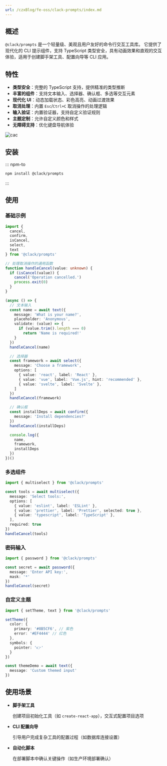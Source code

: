 ```yaml
---
url: /czxBlog/fe-oss/clack-prompts/index.md
---
```

## 概述

`@clack/prompts` 是一个轻量级、美观且用户友好的命令行交互工具库。
它提供了现代化的 CLI 提示组件，支持 TypeScript 类型安全，具有动画效果和直观的交互体验，适用于创建脚手架工具、配置向导等 CLI 应用。

## 特性

* **类型安全**：完整的 TypeScript 支持，提供精准的类型推断
* **丰富的组件**：支持文本输入、选择器、确认框、多选等交互元素
* **现代化 UI**：动态加载状态、彩色高亮、动画过渡效果
* **取消处理**：内置 `Esc`/`Ctrl+C` 取消操作的处理逻辑
* **输入验证**：内置验证器，支持自定义验证规则
* **主题定制**：允许自定义颜色和样式
* **无障碍支持**：优化键盘导航体验

![cac](https://github.com/bombshell-dev/clack/raw/main/.github/assets/clack-demo.gif)

## 安装

::: npm-to

```bash
npm install @clack/prompts
```

:::

## 使用

### 基础示例

```ts
import {
  cancel,
  confirm,
  isCancel,
  select,
  text
} from '@clack/prompts'

// 处理取消操作的通用函数
function handleCancel(value: unknown) {
  if (isCancel(value)) {
    cancel('Operation cancelled.')
    process.exit(0)
  }
}

(async () => {
  // 文本输入
  const name = await text({
    message: 'What is your name?',
    placeholder: 'Anonymous',
    validate: (value) => {
      if (value.trim().length === 0)
        return 'Name is required!'
    }
  })
  handleCancel(name)

  // 选择器
  const framework = await select({
    message: 'Choose a framework',
    options: [
      { value: 'react', label: 'React' },
      { value: 'vue', label: 'Vue.js', hint: 'recommended' },
      { value: 'svelte', label: 'Svelte' },
    ]
  })
  handleCancel(framework)

  // 确认框
  const installDeps = await confirm({
    message: 'Install dependencies?'
  })
  handleCancel(installDeps)

  console.log({
    name,
    framework,
    installDeps
  })
})()
```

### 多选组件

```ts
import { multiselect } from '@clack/prompts'

const tools = await multiselect({
  message: 'Select tools:',
  options: [
    { value: 'eslint', label: 'ESLint' },
    { value: 'prettier', label: 'Prettier', selected: true },
    { value: 'typescript', label: 'TypeScript' },
  ],
  required: true
})
handleCancel(tools)
```

### 密码输入

```ts
import { password } from '@clack/prompts'

const secret = await password({
  message: 'Enter API key:',
  mask: '*'
})
handleCancel(secret)
```

### 自定义主题

```ts
import { setTheme, text } from '@clack/prompts'

setTheme({
  color: {
    primary: '#8B5CF6', // 紫色
    error: '#EF4444' // 红色
  },
  symbols: {
    pointer: '👉'
  }
})

const themeDemo = await text({
  message: 'Custom themed input'
})
```

## 使用场景

* **脚手架工具**

  创建项目初始化工具（如 `create-react-app`），交互式配置项目选项

* **CLI 配置向导**

  引导用户完成复杂工具的配置过程（如数据库连接设置）

* **自动化脚本**

  在部署脚本中确认关键操作（如生产环境部署确认）

